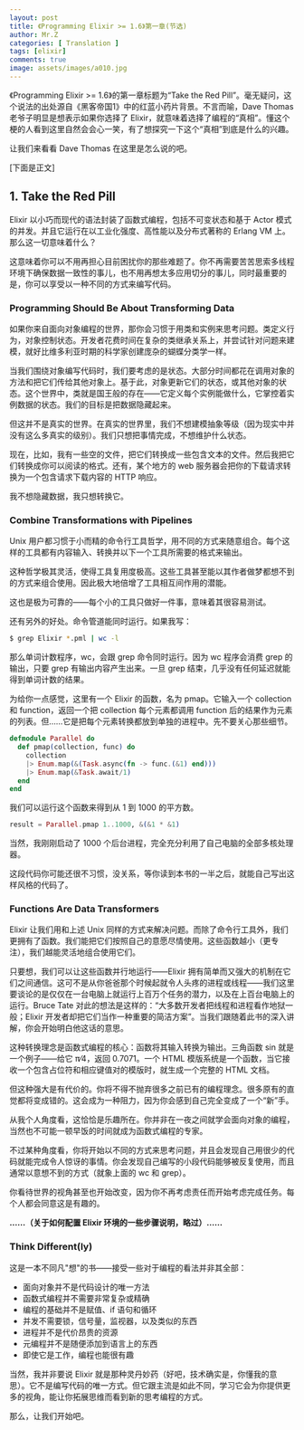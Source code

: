 ```yaml
---
layout: post
title: 《Programming Elixir >= 1.6》第一章(节选)
author: Mr.Z
categories: [ Translation ]
tags: [elixir]
comments: true
image: assets/images/a010.jpg
---
```


《Programming Elixir >= 1.6》的第一章标题为“Take the Red Pill”。毫无疑问，这个说法的出处源自《黑客帝国1》中的红蓝小药片背景。不言而喻，Dave Thomas 老爷子明显是想表示如果你选择了 Elixir，就意味着选择了编程的“真相”。懂这个梗的人看到这里自然会会心一笑，有了想探究一下这个“真相”到底是什么的兴趣。

让我们来看看 Dave Thomas 在这里是怎么说的吧。

[下面是正文]

## 1. Take the Red Pill

Elixir 以小巧而现代的语法封装了函数式编程，包括不可变状态和基于 Actor 模式的并发。并且它运行在以工业化强度、高性能以及分布式著称的 Erlang VM 上。那么这一切意味着什么？

这意味着你可以不用再担心目前困扰你的那些难题了。你不再需要苦苦思索多线程环境下确保数据一致性的事儿，也不用再想太多应用切分的事儿，同时最重要的是，你可以享受以一种不同的方式来编写代码。

### Programming Should Be About Transforming Data

如果你来自面向对象编程的世界，那你会习惯于用类和实例来思考问题。类定义行为，对象控制状态。开发者花费时间在复杂的类继承关系上，并尝试针对问题来建模，就好比维多利亚时期的科学家创建庞杂的蝴蝶分类学一样。

当我们围绕对象编写代码时，我们要考虑的是状态。大部分时间都花在调用对象的方法和把它们传给其他对象上。基于此，对象更新它们的状态，或其他对象的状态。这个世界中，类就是国王般的存在——它定义每个实例能做什么，它掌控着实例数据的状态。我们的目标是把数据隐藏起来。

但这并不是真实的世界。在真实的世界里，我们不想建模抽象等级（因为现实中并没有这么多真实的级别）。我们只想把事情完成，不想维护什么状态。

现在，比如，我有一些空的文件，把它们转换成一些包含文本的文件。然后我把它们转换成你可以阅读的格式。还有，某个地方的 web 服务器会把你的下载请求转换为一个包含请求下载内容的 HTTP 响应。

我不想隐藏数据，我只想转换它。

### Combine Transformations with Pipelines

Unix 用户都习惯于小而精的命令行工具哲学，用不同的方式来随意组合。每个这样的工具都有内容输入、转换并以下一个工具所需要的格式来输出。

这种哲学极其灵活，使得工具复用度极高。这些工具甚至能以其作者做梦都想不到的方式来组合使用。因此极大地倍增了工具相互间作用的潜能。

这也是极为可靠的——每个小的工具只做好一件事，意味着其很容易测试。

还有另外的好处。命令管道能同时运行。如果我写：

```bash
$ grep Elixir *.pml | wc -l
```

那么单词计数程序，wc，会跟 grep 命令同时运行。因为 wc 程序会消费 grep 的输出，只要 grep 有输出内容产生出来。一旦 grep 结束，几乎没有任何延迟就能得到单词计数的结果。

为给你一点感觉，这里有一个 Elixir 的函数，名为 pmap。它输入一个 collection 和 function，返回一个把 collection 每个元素都调用 function 后的结果作为元素的列表。但……它是把每个元素转换都放到单独的进程中。先不要关心那些细节。

```elixir
defmodule Parallel do
  def pmap(collection, func) do
    collection
    |> Enum.map(&(Task.async(fn -> func.(&1) end)))
    |> Enum.map(&Task.await/1)
  end
end
```

我们可以运行这个函数来得到从 1 到 1000 的平方数。

```elixir
result = Parallel.pmap 1..1000, &(&1 * &1)
```

当然，我刚刚启动了 1000 个后台进程，完全充分利用了自己电脑的全部多核处理器。

这段代码你可能还很不习惯，没关系，等你读到本书的一半之后，就能自己写出这样风格的代码了。

### Functions Are Data Transformers

Elixir 让我们用和上述 Unix 同样的方式来解决问题。而除了命令行工具外，我们更拥有了函数。我们能把它们按照自己的意愿尽情使用。这些函数越小（更专注），我们越能灵活地组合使用它们。

只要想，我们可以让这些函数并行地运行——Elixir 拥有简单而又强大的机制在它们之间通信。这可不是从你爸爸那个时候起就令人头疼的进程或线程——我们这里要谈论的是仅仅在一台电脑上就运行上百万个任务的潜力，以及在上百台电脑上的运行。Bruce Tate 对此的想法是这样的：“大多数开发者把线程和进程看作地狱一般；Elixir 开发者却把它们当作一种重要的简洁方案”。当我们跟随着此书的深入讲解，你会开始明白他这话的意思。

这种转换理念是函数式编程的核心：函数将其输入转换为输出。三角函数 sin 就是一个例子——给它 π⁄4，返回 0.7071。一个 HTML 模版系统是一个函数，当它接收一个包含占位符和相应键值对的模版时，就生成一个完整的 HTML 文档。

但这种强大是有代价的。你将不得不抛弃很多之前已有的编程理念。很多原有的直觉都将变成错的。这会成为一种阻力，因为你会感到自己完全变成了一个“新”手。

从我个人角度看，这恰恰是乐趣所在。你并非在一夜之间就学会面向对象的编程，当然也不可能一顿早饭的时间就成为函数式编程的专家。

不过某种角度看，你将开始以不同的方式来思考问题，并且会发现自己用很少的代码就能完成令人惊讶的事情。你会发现自己编写的小段代码能够被反复使用，而且通常以意想不到的方式（就象上面的 wc 和 grep）。

你看待世界的视角甚至也开始改变，因为你不再考虑责任而开始考虑完成任务。每个人都会同意这是有趣的。



**……（关于如何配置 Elixir 环境的一些步骤说明，略过）……**



### Think Different(ly)

这是一本不同凡"想"的书——接受一些对于编程的看法并非其全部：

- 面向对象并不是代码设计的唯一方法
- 函数式编程并不需要非常复杂或精确
- 编程的基础并不是赋值、if 语句和循环
- 并发不需要锁，信号量，监视器，以及类似的东西
- 进程并不是代价昂贵的资源
- 元编程并不是随便添加到语言上的东西
- 即使它是工作，编程也能很有趣

当然，我并非要说 Elixir 就是那种灵丹妙药（好吧，技术确实是，你懂我的意思）。它不是编写代码的唯一方式。但它跟主流是如此不同，学习它会为你提供更多的视角，能让你拓展思维而看到新的思考编程的方式。

那么，让我们开始吧。